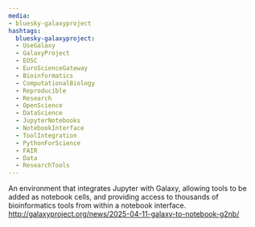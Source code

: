 ```yaml
---
media:
- bluesky-galaxyproject
hashtags:
  bluesky-galaxyproject:
  - UseGalaxy
  - GalaxyProject
  - EOSC
  - EuroScienceGateway
  - Bioinformatics
  - ComputationalBiology
  - Reproducible
  - Research
  - OpenScience
  - DataScience
  - JupyterNotebooks
  - NotebookInterface
  - ToolIntegration
  - PythonForScience
  - FAIR
  - Data
  - ResearchTools
---
```

An environment that integrates Jupyter with Galaxy, allowing tools to be added as notebook cells, and providing access to thousands of bioinformatics tools from within a notebook interface.
http://galaxyproject.org/news/2025-04-11-galaxy-to-notebook-g2nb/
